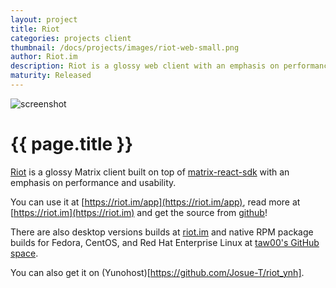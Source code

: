 ```yaml
---
layout: project
title: Riot
categories: projects client
thumbnail: /docs/projects/images/riot-web-small.png
author: Riot.im
description: Riot is a glossy web client with an emphasis on performance and usability
maturity: Released
---
```


![screenshot](/docs/projects/images/riot-web-large.png "{{ page.title }}")


# {{ page.title }}
[Riot](https://riot.im) is a glossy Matrix client built on top of [matrix-react-sdk](http://matrix.org/blog/project/matrix-react-sdk/) with an emphasis on performance and usability.

You can use it at [https://riot.im/app](https://riot.im/app), read more at [https://riot.im](https://riot.im) and get the source from [github](https://github.com/vector-im/vector-web)!

There are also desktop versions builds at [riot.im](https://riot.im/desktop.html) and native RPM package builds for Fedora, CentOS, and Red Hat Enterprise Linux at [taw00's GitHub space](https://github.com/taw00/riot-rpm/).

You can also get it on (Yunohost)[https://github.com/Josue-T/riot_ynh].

